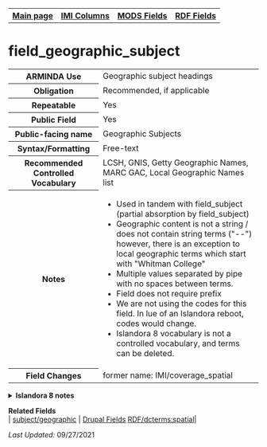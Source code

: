 <!DOCTYPE html>
<html>

<body>
<table style="width:100%">
  <tr>
    <th><a href="index.md">Main page</a></th>
	<th><a href="IMI.md">IMI Columns</a></th>
    <th><a href="MODS.md">MODS Fields</a></th>
    <th><a href="RDF.md">RDF Fields</a></th>
  </tr>
</table>

<h1>field_geographic_subject</h1>
<table>
<tr>
	<th>ARMINDA Use</th>
	<td>Geographic subject headings</td>
</tr>
<tr>
	<th>Obligation</th>
	<td>Recommended, if applicable</td>
</tr>
<tr>
	<th>Repeatable</th>
	<td>Yes</td>
</tr>
<tr>
	<th>Public Field</th>
	<td>Yes</td>
</tr>
<tr>
	<th>Public-facing name</th>
	<td>Geographic Subjects</td>
</tr>
<tr>
	<th>Syntax/Formatting</th>
	<td>Free-text</td>
</tr>
<tr>
	<th>Recommended Controlled Vocabulary</th>
	<td>LCSH, GNIS, Getty Geographic Names, MARC GAC, Local Geographic Names list</td>
</tr>
<tr>
	<th>Notes</th>
	<td>
		<ul>
			<li>Used in tandem with field_subject (partial absorption by field_subject)</li>
			<li>Geographic content is not a string / does not contain string terms ("--") however, there is an exception to local geographic terms which start with "Whitman College"</li>
			<li>Multiple values separated by pipe with no spaces between terms. </li>
			<li>Field does not require prefix</li>
			<li>We are not using the codes for this field. In lue of an Islandora reboot, codes would change.</li>
			<li>Islandora 8 vocabulary is not a controlled vocabulary, and terms can be deleted.</li>
		</ul>
	</td>
</tr>
<tr>
	<th>Field Changes</th>
	<td>former name: IMI/coverage_spatial</td>
</tr>
</table>
	<details>
		<summary><b>Islandora 8 notes</b></summary>
			<li> Note: default field</li>
			<li>Type of field: Entity reference</li>
			<li>Max Length/Repeatability: Unlimited</li>
			<li>Type of Item Reference/Vocabulary: Taxonomy Term / Geographic Location </li>
	</details>
</dl>
<dl>
	<dt><b>Related Fields</b></dt>
		| <a href="mods.subject_geographic.md">subject/geographic</a></td> |
		<a href="DrupalFields.md#geographic">Drupal Fields</a>
		<a href="rdf.dcterms_spatial.md">RDF/dcterms:spatial</a>|
</dl>
<p><i>Last Updated: </i>09/27/2021</p>
</body>
</html>
